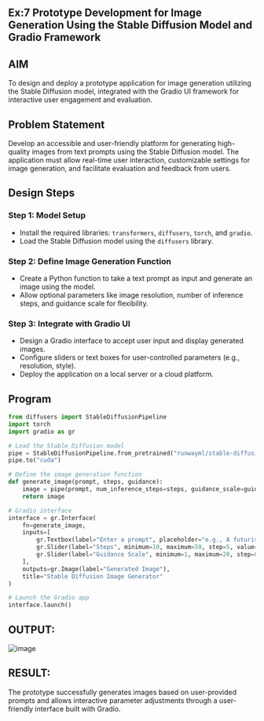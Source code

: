 ## Ex:7 Prototype Development for Image Generation Using the Stable Diffusion Model and Gradio Framework


## **AIM**  
To design and deploy a prototype application for image generation utilizing the Stable Diffusion model, integrated with the Gradio UI framework for interactive user engagement and evaluation.


## **Problem Statement**  
Develop an accessible and user-friendly platform for generating high-quality images from text prompts using the Stable Diffusion model. The application must allow real-time user interaction, customizable settings for image generation, and facilitate evaluation and feedback from users.


## **Design Steps**  

### **Step 1: Model Setup**  
- Install the required libraries: `transformers`, `diffusers`, `torch`, and `gradio`.  
- Load the Stable Diffusion model using the `diffusers` library.  

### **Step 2: Define Image Generation Function**  
- Create a Python function to take a text prompt as input and generate an image using the model.  
- Allow optional parameters like image resolution, number of inference steps, and guidance scale for flexibility.

### **Step 3: Integrate with Gradio UI**  
- Design a Gradio interface to accept user input and display generated images.  
- Configure sliders or text boxes for user-controlled parameters (e.g., resolution, style).  
- Deploy the application on a local server or a cloud platform.



## **Program**  

```python
from diffusers import StableDiffusionPipeline
import torch
import gradio as gr

# Load the Stable Diffusion model
pipe = StableDiffusionPipeline.from_pretrained("runwayml/stable-diffusion-v1-5")
pipe.to("cuda")

# Define the image generation function
def generate_image(prompt, steps, guidance):
    image = pipe(prompt, num_inference_steps=steps, guidance_scale=guidance).images[0]
    return image

# Gradio interface
interface = gr.Interface(
    fn=generate_image,
    inputs=[
        gr.Textbox(label="Enter a prompt", placeholder="e.g., A futuristic cityscape"),
        gr.Slider(label="Steps", minimum=10, maximum=50, step=5, value=20),
        gr.Slider(label="Guidance Scale", minimum=1, maximum=20, step=0.5, value=7.5),
    ],
    outputs=gr.Image(label="Generated Image"),
    title="Stable Diffusion Image Generator"
)

# Launch the Gradio app
interface.launch()
```
## OUTPUT:
![image](https://github.com/user-attachments/assets/6a2cc610-d97e-48c6-8219-4268b3b835b5)

## RESULT:
The prototype successfully generates images based on user-provided prompts and allows interactive parameter adjustments through a user-friendly interface built with Gradio.
